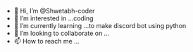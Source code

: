 - 👋 Hi, I’m @Shwetabh-coder
- 👀 I’m interested in ...coding
- 🌱 I’m currently learning ...to make discord bot using python
- 💞️ I’m looking to collaborate on ...
- 📫 How to reach me ...

<!---
Shwetabh-coder/Shwetabh-coder is a ✨ special ✨ repository because its `README.md` (this file) appears on your GitHub profile.
You can click the Preview link to take a look at your changes.
--->

